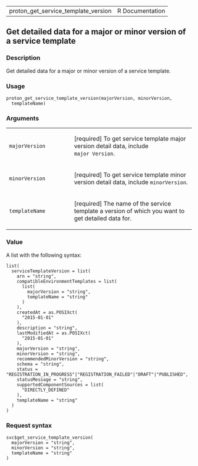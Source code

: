 <table style="width: 100%;">
<tbody>
<tr class="odd">
<td>proton_get_service_template_version</td>
<td style="text-align: right;">R Documentation</td>
</tr>
</tbody>
</table>

## Get detailed data for a major or minor version of a service template

### Description

Get detailed data for a major or minor version of a service template.

### Usage

    proton_get_service_template_version(majorVersion, minorVersion,
      templateName)

### Arguments

<table>
<colgroup>
<col style="width: 35%" />
<col style="width: 65%" />
</colgroup>
<tbody>
<tr class="odd">
<td><code
id="proton_get_service_template_version_:_majorVersion">majorVersion</code></td>
<td><p>[required] To get service template major version detail data,
include <code style="white-space: pre;">⁠major Version⁠</code>.</p></td>
</tr>
<tr class="even">
<td><code
id="proton_get_service_template_version_:_minorVersion">minorVersion</code></td>
<td><p>[required] To get service template minor version detail data,
include <code>minorVersion</code>.</p></td>
</tr>
<tr class="odd">
<td><code
id="proton_get_service_template_version_:_templateName">templateName</code></td>
<td><p>[required] The name of the service template a version of which
you want to get detailed data for.</p></td>
</tr>
</tbody>
</table>

### Value

A list with the following syntax:

    list(
      serviceTemplateVersion = list(
        arn = "string",
        compatibleEnvironmentTemplates = list(
          list(
            majorVersion = "string",
            templateName = "string"
          )
        ),
        createdAt = as.POSIXct(
          "2015-01-01"
        ),
        description = "string",
        lastModifiedAt = as.POSIXct(
          "2015-01-01"
        ),
        majorVersion = "string",
        minorVersion = "string",
        recommendedMinorVersion = "string",
        schema = "string",
        status = "REGISTRATION_IN_PROGRESS"|"REGISTRATION_FAILED"|"DRAFT"|"PUBLISHED",
        statusMessage = "string",
        supportedComponentSources = list(
          "DIRECTLY_DEFINED"
        ),
        templateName = "string"
      )
    )

### Request syntax

    svc$get_service_template_version(
      majorVersion = "string",
      minorVersion = "string",
      templateName = "string"
    )

